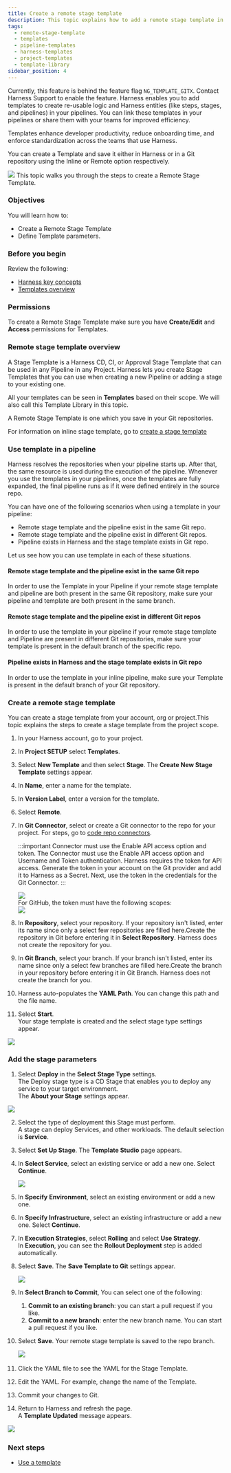 ```yaml
---
title: Create a remote stage template
description: This topic explains how to add a remote stage template in Harness.
tags:
  - remote-stage-template
  - templates
  - pipeline-templates
  - harness-templates
  - project-templates
  - template-library
sidebar_position: 4
---
```


Currently, this feature is behind the feature flag `NG_TEMPLATE_GITX`. Contact Harness Support to enable the feature.​ ​Harness enables you to add templates to create re-usable logic and Harness entities (like steps, stages, and pipelines) in your pipelines. You can link these templates in your pipelines or share them with your teams for improved efficiency.

Templates enhance developer productivity, reduce onboarding time, and enforce standardization across the teams that use Harness.

You can create a Template and save it either in Harness or in a Git repository using the Inline or Remote option respectively.​

![](./static/create-a-remote-stage-template-87.png)
This topic walks you through the steps to create a Remote Stage Template.​

### Objectives

You will learn how to:

* Create a Remote Stage Template
* Define Template parameters.

### Before you begin

Review the following:

* [Harness key concepts](/docs/platform/get-started/key-concepts)
* [Templates overview](/docs/platform/templates/template/)

### Permissions

To create a Remote Stage Template make sure you have **Create/Edit** and **Access** permissions for Templates.​

### Remote stage template overview

A Stage Template is a Harness CD, CI, or Approval Stage Template that can be used in any Pipeline in any Project. Harness lets you create Stage Templates that you can use when creating a new Pipeline or adding a stage to your existing one.

All your templates can be seen in **Templates** based on their scope. ​We will also call this Template Library in this topic.

A Remote Stage Template is one which you save in your Git repositories.

For information on inline stage template, go to [create a stage template](/docs/platform/templates/add-a-stage-template/)

### Use template in a pipeline

Harness resolves the repositories when your pipeline starts up. ​After that, the same resource is used during the execution of the pipeline. Whenever you use the templates in your pipelines, once the templates are fully expanded, the final pipeline runs as if it were defined entirely in the source repo.​

You can have one of the following scenarios when using a template in your pipeline:​

* ​Remote stage template and the pipeline exist in the same Git repo.
* Remote stage template and the pipeline exist in different Git repos​.
* Pipeline exists in Harness and the stage template exists in Git repo.​

Let us see how you can use template in each of these situations.​

#### Remote stage template and the pipeline exist in the same Git repo

In order to use the Template in your Pipeline if your remote stage template and pipeline are both present in the same Git repository, make sure your pipeline and template are both present in the same branch.​​

#### Remote stage template and the pipeline exist in different Git repos

In order to use the template in your pipeline if your remote stage template and Pipeline are present in different Git repositories,​ make sure your template is present in the default branch of the specific repo.​

#### Pipeline exists in Harness and the stage template exists in Git repo

In order to use the template in your inline pipeline​, make sure your Template is present in the default branch of your Git repository.​

### Create a remote stage template

You can create a stage template from your account, org or project. ​This topic explains the steps to create a stage template from the project scope.

1. In your Harness account, go to your project.​
2. In **Project SETUP** select **Templates**.
3. Select **New Template** and then select **Stage**. ​The **Create New Stage Template** settings appear.
4. In **Name**, enter a name for the template.​
5. In **Version Label**, enter a version for the template.​
6. Select **Remote**.
7. In **Git Connector**, select or create a Git connector to the repo for your project.​ For steps, go to [code repo connectors](/docs/category/code-repo-connectors). 

   :::important
   Connector must use the Enable API access option and token. The Connector must use the Enable API access option and Username and Token authentication. ​Harness requires the token for API access. Generate the token in your account on the Git provider and add it to Harness as a Secret. Next, use the token in the credentials for the Git Connector.​​ 
   :::

   ![](./static/create-a-remote-stage-template-88.png)  
   For GitHub, the token must have the following scopes:​  
   ![](./static/create-a-remote-stage-template-89.png)
8. In **Repository**, select your repository. If your repository isn't listed, enter its name since only a select few repositories are filled here.​Create the repository in Git before entering it in **Select Repository**. Harness does not create the repository for you.​
9. In **Git Branch**, select your branch. If your branch isn't listed, enter its name since only a select few branches are filled here.Create the branch in your repository before entering it in Git Branch. Harness does not create the branch for you.​​
10.  ​Harness auto-populates the **YAML Path**. You can change this path and the file name.
11.  Select **Start**.​​  
     Your stage template is created and the select stage type settings appear.

![](./static/create-a-remote-stage-template-90.png)

### Add the stage parameters

1. Select **Deploy** in the **Select** **Stage Type** settings.  
The Deploy stage type is a CD Stage that enables you to deploy any service to your target environment.​  
The **About your Stage** settings appear.

![](./static/create-a-remote-stage-template-91.png)

2. Select the type of deployment this Stage must perform.​  
A stage can deploy Services, and other workloads. The default selection is **Service**.
3. Select **Set Up Stage**. The **Template Studio** page appears.
4. In **Select Service**, select an existing service or add a new one. Select **Continue**.
   
   ![](./static/create-a-remote-stage-template-92.png)
   
6. In **Specify** **Environment**, select an existing environment or add a new one.
7. In **Specify Infrastructure**, select an existing infrastructure or add a new one. Select **Continue**.
8. In **Execution Strategies**, select **Rolling** and select **Use Strategy**.  
In **Execution**, you can see the **Rollout Deployment** step is added automatically.
8. Select **Save**. The **Save Template to Git** settings appear.
   
   ![](./static/create-a-remote-stage-template-93.png)

9.  In **Select Branch to Commit**, You can select one of the following:​
	1. **Commit to an existing branch**: you can start a pull request if you like.​​
	2. **Commit to a new branch**:​ enter the new branch name. You can start a pull request if you like.​
10. Select **Save**. Your remote stage template is saved to the repo branch.​
    
    ​![](./static/create-a-remote-stage-template-94.png)

11. Click the YAML file to see the YAML for the Stage Template.​
12. Edit the YAML. For example, change the name of the Template.​​
13. Commit your changes to Git.​​
14. Return to Harness and refresh the page.​​​  
A **Template Updated** message appears.

​![](./static/create-a-remote-stage-template-95.png)

### Next steps

* [Use a template](/docs/platform/templates/use-a-template/)

